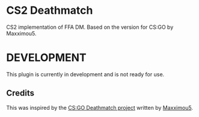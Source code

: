 # CS2 Deathmatch
CS2 implementation of FFA DM. Based on the version for CS:GO by Maxximou5.

# DEVELOPMENT
This plugin is currently in development and is not ready for use.

## Credits
This was inspired by the [CS:GO Deathmatch project](https://github.com/Maxximou5/csgo-deathmatch) written by [Maxximou5](https://github.com/Maxximou5).
